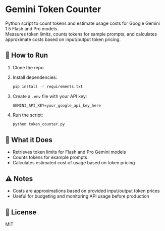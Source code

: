 # Gemini Token Counter

Python script to count tokens and estimate usage costs for Google Gemini 1.5 Flash and Pro models.  
Measures token limits, counts tokens for sample prompts, and calculates approximate costs based on input/output token pricing.

## 🚀 How to Run

1. Clone the repo  
2. Install dependencies:  
   ```bash
   pip install -r requirements.txt
   ```

3. Create a `.env` file with your API key:  
   ```
   GEMINI_API_KEY=your_google_api_key_here
   ```

4. Run the script:  
   ```bash
   python token_counter.py
   ```

## 🧠 What it Does

- Retrieves token limits for Flash and Pro Gemini models  
- Counts tokens for example prompts  
- Calculates estimated cost of usage based on token pricing

## ⚠️ Notes

- Costs are approximations based on provided input/output token prices  
- Useful for budgeting and monitoring API usage before production

## 📄 License

MIT
